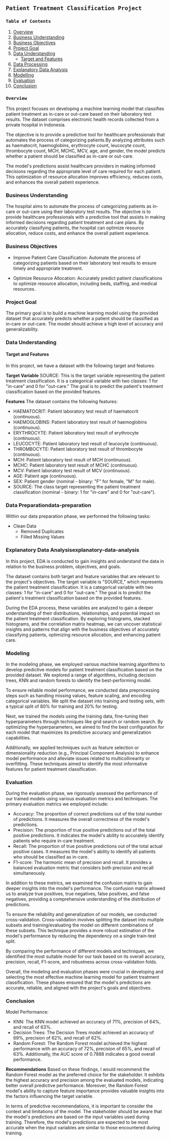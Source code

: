 ## `Patient Treatment Classification Project`

### `Table of Contents`
1. [Overview](#overview)
2. [Business Understanding](#business-understanding)
3. [Business Objectives](#business-objectives)
4. [Project Goal](#project-goal)
5. [Data Understanding](#data-understanding)
   - [Target and Features](#target-and-features)
6. [Data Processing](#data-processing)
7. [Explanatory Data Analysis](#explanatory-data-analysis)
8. [Modelling](#modelling)
9. [Evaluation](#evaluation)
10. [Conclusion](#conclusion)


### `Overview`<a id="overview"></a>

This project focuses on developing a machine learning model that classifies patient treatment as in-care or out-care based on their laboratory test results. The dataset comprises electronic health records collected from a private hospital in Indonesia.

The objective is to provide a predictive tool for healthcare professionals that automates the process of categorizing patients.By analyzing attributes such as haematocrit, haemoglobins, erythrocyte count, leucocyte count, thrombocyte count, MCH, MCHC, MCV, age, and gender, the model predicts whether a patient should be classified as in-care or out-care.

The model's predictions assist healthcare providers in making informed decisions regarding the appropriate level of care required for each patient. This optimization of resource allocation improves efficiency, reduces costs, and enhances the overall patient experience.


### Business Understanding<a id="business-understanding"></a>

The hospital aims to automate the process of categorizing patients as in-care or out-care using their laboratory test results. The objective is to provide healthcare professionals with a predictive tool that assists in making informed decisions regarding patient treatment and care plans. By accurately classifying patients, the hospital can optimize resource allocation, reduce costs, and enhance the overall patient experience.

### Business Objectives<a id="business-objectives"></a>

- Improve Patient Care Classification: Automate the process of categorizing patients based on their laboratory test results to ensure timely and appropriate treatment.

- Optimize Resource Allocation: Accurately predict patient classifications to optimize resource allocation, including beds, staffing, and medical resources.


### Project Goal<a id="project-goal"></a>
The primary goal is to build a machine learning model using the provided dataset that accurately predicts whether a patient should be classified as in-care or out-care. The model should achieve a high level of accuracy and generalizability.


### Data Understanding<a id="data-understanding"></a>

#### Target and Features<a id="target-and-features"></a>
In this project, we have a dataset with the following target and features:

**Target Variable**
SOURCE: This is the target variable representing the patient treatment classification. It is a categorical variable with two classes: 1 for "in-care" and 0 for "out-care." The goal is to predict the patient's treatment classification based on the provided features.

**Features**
The dataset contains the following features:

- HAEMATOCRIT: Patient laboratory test result of haematocrit (continuous).
- HAEMOGLOBINS: Patient laboratory test result of haemoglobins (continuous).
- ERYTHROCYTE: Patient laboratory test result of erythrocyte (continuous).
- LEUCOCYTE: Patient laboratory test result of leucocyte (continuous).
- THROMBOCYTE: Patient laboratory test result of thrombocyte (continuous).
- MCH: Patient laboratory test result of MCH (continuous).
- MCHC: Patient laboratory test result of MCHC (continuous).
- MCV: Patient laboratory test result of MCV (continuous).
- AGE: Patient age (continuous).
- SEX: Patient gender (nominal - binary: "F" for female, "M" for male).
- SOURCE: The class target representing the patient treatment classification (nominal - binary: 1 for "in-care" and 0 for "out-care").


### Data Preparation<a id="">data-preparation</a>

Within our data preparation phase, we performed the following tasks:
 - Clean Data
    - Removed Duplicates
    - Filled Missing Values
    

### Explanatory Data Analysis<a id="">explanatory-data-analysis</a>

In this project, EDA is conducted to gain insights and understand the data in relation to the business problem, objectives, and goals.

The dataset contains both target and feature variables that are relevant to the project's objectives. The target variable is "SOURCE," which represents the patient treatment classification. It is a categorical variable with two classes: 1 for "in-care" and 0 for "out-care." The goal is to predict the patient's treatment classification based on the provided features.

During the EDA process, these variables are analyzed to gain a deeper understanding of their distributions, relationships, and potential impact on the patient treatment classification. By exploring histograms, stacked histograms, and the correlation matrix heatmap, we can uncover statistical insights and patterns that align with the business objectives of accurately classifying patients, optimizing resource allocation, and enhancing patient care.

### Modeling<a id="modelling"></a>
In the modeling phase, we employed various machine learning algorithms to develop predictive models for patient treatment classification based on the provided dataset. We explored a range of algorithms, including decision trees, KNN and random forests to identify the best-performing model.

To ensure reliable model performance, we conducted data preprocessing steps such as handling missing values, feature scaling, and encoding categorical variables. We split the dataset into training and testing sets, with a typical split of 80% for training and 20% for testing.

Next, we trained the models using the training data, fine-tuning their hyperparameters through techniques like grid search or random search. By optimizing the hyperparameters, we aimed to find the best configuration for each model that maximizes its predictive accuracy and generalization capabilities.

Additionally, we applied techniques such as feature selection or dimensionality reduction (e.g., Principal Component Analysis) to enhance model performance and alleviate issues related to multicollinearity or overfitting. These techniques aimed to identify the most informative features for patient treatment classification.

### Evaluation<a id="evaluation"></a>
During the evaluation phase, we rigorously assessed the performance of our trained models using various evaluation metrics and techniques. The primary evaluation metrics we employed include:

- Accuracy: The proportion of correct predictions out of the total number of predictions. It measures the overall correctness of the model's predictions.
- Precision: The proportion of true positive predictions out of the total positive predictions. It indicates the model's ability to accurately identify patients who require in-care treatment.
- Recall: The proportion of true positive predictions out of the total actual positive cases. It measures the model's ability to identify all patients who should be classified as in-care.
- F1-score: The harmonic mean of precision and recall. It provides a balanced evaluation metric that considers both precision and recall simultaneously.

In addition to these metrics, we examined the confusion matrix to gain deeper insights into the model's performance. The confusion matrix allowed us to analyze true positives, true negatives, false positives, and false negatives, providing a comprehensive understanding of the distribution of predictions.

To ensure the reliability and generalization of our models, we conducted cross-validation. Cross-validation involves splitting the dataset into multiple subsets and training/evaluating the model on different combinations of these subsets. This technique provides a more robust estimation of the model's performance by reducing the dependency on a single train-test split.

By comparing the performance of different models and techniques, we identified the most suitable model for our task based on its overall accuracy, precision, recall, F1-score, and robustness across cross-validation folds.

Overall, the modeling and evaluation phases were crucial in developing and selecting the most effective machine learning model for patient treatment classification. These phases ensured that the model's predictions are accurate, reliable, and aligned with the project's goals and objectives.

### Conclusion<a id="conclusion"></a>
Model Performance:

- KNN: The KNN model achieved an accuracy of 71%, precision of 64%, and recall of 63%.
- Decision Trees: The Decision Trees model achieved an accuracy of 69%, precision of 62%, and recall of 62%.
- Random Forest: The Random Forest model achieved the highest performance with an accuracy of 72%, precision of 65%, and recall of 63%. Additionally, the AUC score of 0.7888 indicates a good overall performance.

**Recommendations**
Based on these findings, I would recommend the Random Forest model as the preferred choice for the stakeholder. It exhibits the highest accuracy and precision among the evaluated models, indicating better overall predictive performance. Moreover, the Random Forest model's ability to capture feature importance provides valuable insights into the factors influencing the target variable.

In terms of predictive recommendations, it is important to consider the context and limitations of the model. The stakeholder should be aware that the model's predictions are based on the input variables used during training. Therefore, the model's predictions are expected to be most accurate when the input variables are similar to those encountered during training.






